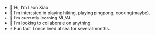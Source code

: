 - 👋 Hi, I’m Leon Xiao
- 👀 I’m interested in playing hiking, playing pingpong, cooking(maybe).
- 🌱 I’m currently learning ML/AI.
- 💞️ I’m looking to collaborate on anything.
- ⚡ Fun fact:  I once lived at sea for several months.

<!---
lxiao-coder/lxiao-coder is a ✨ special ✨ repository because its `README.md` (this file) appears on your GitHub profile.
You can click the Preview link to take a look at your changes.
--->

